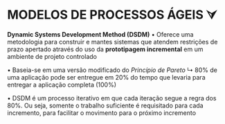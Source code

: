 # MODELOS DE PROCESSOS ÁGEIS ⮛

**Dynamic Systems Development Method (DSDM)**
  • Oferece uma metodologia para construir e mantes sistemas que atendem restrições de prazo apertado através do uso da **prototipagem incremental** em um ambiente de projeto controlado
  
  • Baseia-se em uma versão modificado do *Princípio de Pareto*
    ↳ 80% de uma aplicação pode ser entregue em 20% do tempo que levaria para entregar a aplicação completa (100%)
    
  • DSDM é um processo iterativo em que cada iteração segue a regra dos 80%. Ou seja, somente o trabalho suficiente é requisitado para cada incremento, para facilitar o movimento para o próximo incremento

